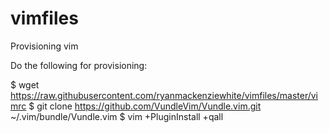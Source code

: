 # vimfiles
Provisioning vim

Do the following for provisioning:
    
$ wget https://raw.githubusercontent.com/ryanmackenziewhite/vimfiles/master/vimrc 
$ git clone https://github.com/VundleVim/Vundle.vim.git ~/.vim/bundle/Vundle.vim
$ vim +PluginInstall +qall
